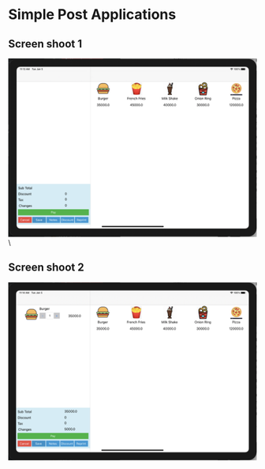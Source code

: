 # Simple Post Applications
## Screen shoot 1
![Alt text](https://github.com/reinnatan/SimplePos/blob/master/ScreenShoot/Screen%20Shot%202021-01-05%20at%2011.13.27%20AM.png?raw=true "Title")\
## Screen shoot 2
![Alt text](https://github.com/reinnatan/SimplePos/blob/master/ScreenShoot/Screen%20Shot%202021-01-05%20at%2011.14.11%20AM.png?raw=true "Title")
